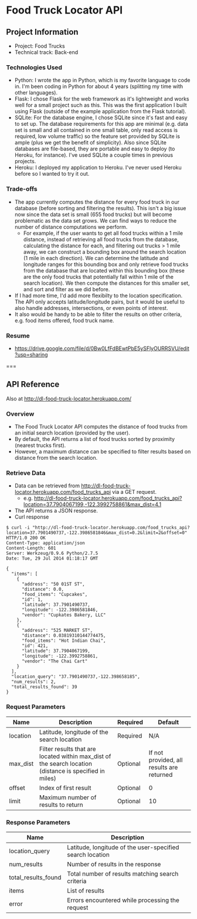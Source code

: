 Food Truck Locator API
===

## Project Information
* Project: Food Trucks
* Technical track: Back-end

### Technologies Used
* Python: I wrote the app in Python, which is my favorite language to code in. I'm been coding in Python for about 4 years (splitting my time with other languages).
* Flask: I chose Flask for the web framework as it's lightweight and works well for a small project such as this. This was the first application I built using Flask (outside of the example application from the Flask tutorial).
* SQLite: For the database engine, I chose SQLite since it's fast and easy to set up. The database requirements for this app are minimal (e.g. data set is small and all contained in one small table, only read access is required, low volume traffic) so the feature set provided by SQLite is ample (plus we get the benefit of simplicity). Also since SQLite databases are file-based, they are portable and easy to deploy (to Heroku, for instance). I've used SQLite a couple times in previous projects.
* Heroku: I deployed my application to Heroku. I've never used Heroku before so I wanted to try it out.


### Trade-offs
* The app currently computes the distance for every food truck in our database (before sorting and filtering the results). This isn't a big issue now since the data set is small (655 food trucks) but will become problematic as the data set grows. We can find ways to reduce the number of distance computations we perform.
  * For example, if the user wants to get all food trucks within a 1 mile distance, instead of retrieving all food trucks from the database, calculating the distance for each, and filtering out trucks > 1 mile away, we can construct a bounding box around the search location (1 mile in each direction). We can determine the latitude and longitude ranges for this bounding box and only retrieve food trucks from the database that are located within this bounding box (these are the only food trucks that potentially fall within 1 mile of the search location). We then compute the distances for this smaller set, and sort and filter as we did before.
* If I had more time, I'd add more flexibilty to the location specification. The API only accepts latitude/longitude pairs, but it would be useful to also handle addresses, intersections, or even points of interest. 
* It also would be handy to be able to filter the results on other criteria, e.g. food items offered, food truck name.

### Resume
* https://drive.google.com/file/d/0Bw0LfFdBEwtPbE5ySFlyOURRSVU/edit?usp=sharing

===

## API Reference

Also at http://dl-food-truck-locator.herokuapp.com/

### Overview
* The Food Truck Locator API computes the distance of food trucks from an initial search location (provided by the user).
* By default, the API returns a list of food trucks sorted by proximity (nearest trucks first).
* However, a maximum distance can be specified to filter results based on distance from the search location.

### Retrieve Data
* Data can be retrieved from http://dl-food-truck-locator.herokuapp.com/food_trucks_api via a GET request.
  * e.g. http://dl-food-truck-locator.herokuapp.com/food_trucks_api?location=37.7904067199,-122.3992758861&max_dist=4.1
* The API returns a JSON response.
* Curl response
```
$ curl -i "http://dl-food-truck-locator.herokuapp.com/food_trucks_api?location=37.7901490737,-122.3986581846&max_dist=0.2&limit=2&offset=0"
HTTP/1.0 200 OK
Content-Type: application/json
Content-Length: 601
Server: Werkzeug/0.9.6 Python/2.7.5
Date: Tue, 29 Jul 2014 01:18:17 GMT

{
  "items": [
    {
      "address": "50 01ST ST", 
      "distance": 0.0, 
      "food_items": "Cupcakes", 
      "id": 1, 
      "latitude": 37.7901490737, 
      "longitude": -122.3986581846, 
      "vendor": "Cupkates Bakery, LLC"
    }, 
    {
      "address": "525 MARKET ST", 
      "distance": 0.03819310144774475, 
      "food_items": "Hot Indian Chai", 
      "id": 421, 
      "latitude": 37.7904067199, 
      "longitude": -122.3992758861, 
      "vendor": "The Chai Cart"
    }
  ], 
  "location_query": "37.7901490737,-122.398658185", 
  "num_results": 2, 
  "total_results_found": 39
}
```

### Request Parameters
|Name|Description|Required|Default|
|---|-------|-----|-------|
|location|Latitude, longitude of the search location|Required|N/A|
|max_dist|Filter results that are located within max_dist of the search location (distance is specified in miles)|Optional|If not provided, all results are returned|
|offset|Index of first result|Optional|0|
|limit|Maximum number of results to return|Optional|10|


### Response Parameters
| Name | Description |
| ----- | ---------- |
| location_query	| Latitude, longitude of the user-specified search location |
| num_results | Number of results in the response |
| total_results_found | Total number of results matching search criteria |
| items | List of results |
| error | Errors encountered while processing the request |


